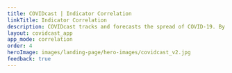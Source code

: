```yaml
---
title: COVIDcast | Indicator Correlation
linkTitle: Indicator Correlation
description: COVIDcast tracks and forecasts the spread of COVID-19. By Carnegie Mellon's Delphi Research Group.
layout: covidcast_app
app_mode: correlation
order: 4
heroImage: images/landing-page/hero-images/covidcast_v2.jpg
feedback: true
---
```

